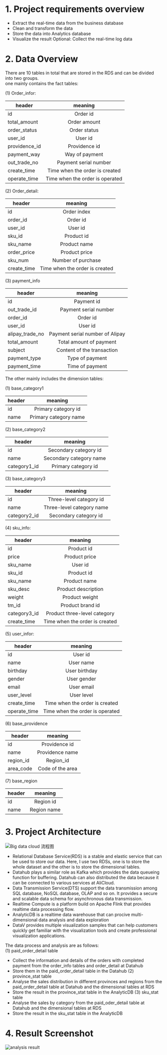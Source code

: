 # 1. Project requirements overview
- Extract the real-time data from the business database
- Clean and transform the data
- Store the data into Analytics database
- Visualize the result
Optional: Collect the real-time log data

# 2. Data Overview
There are 10 tables in total that are stored in the RDS and can be divided into two groups.  
one mainly contains the fact tables: 

(1) Order_infor: 

| header        | meaning       |
| ------------- |:-------------:| 
| id            | Order id      |
| total_amount  | Order amount  |   
| order_status  | Order status  |  
| user_id       | User id|
| providence_id | Providence id|
| payment_way   | Way of payment|
| out_trade_no  | Payment serial number|
| create_time | Time when the order is created|
| operate_time| Time when the order is operated|  

(2) Order_detail:

| header        | meaning       |
| ------------- |:-------------:| 
| id            | Order index    |
| order_id      | Order id  |   
| user_id | User id  |  
| sku_id   | Product id|
| sku_name  | Product name|
| order_price | Product price|
| sku_num| Number of purchase|
| create_time| Time when the order is created|


(3) payment_info

| header        | meaning       |
| ------------- |:-------------:| 
| id            |Payment id  |
| out_trade_id     | Payment serial number   | 
| order_id|  Order id |
| user_id | User id |
| alipay_trade_no|  Payment serial number of Alipay|
|total_amount | Total amount of payment|
|subject| Content of the transaction| 
|payment_type| Type of payment|
|payment_time| Time of payment|

The other mainly includes the dimension tables:

(1) base_category1

| header        | meaning       |
| ------------- |:-------------:| 
| id            | Primary category id  |
| name     | Primary category name  |   

(2) base_category2

| header        | meaning       |
| ------------- |:-------------:| 
| id            | Secondary category id  |
| name     | Secondary category name  |
| category1_id| Primary category id |

(3) base_category3

| header        | meaning       |
| ------------- |:-------------:| 
| id            | Three-level category id  |
| name     | Three-level category name  | 
| category2_id|  Secondary category id |

(4) sku_info:

| header        | meaning       |
| ------------- |:-------------:| 
| id            | Product id    |
| price     | Product price  |   
| sku_name | User id  |  
| sku_id   | Product id|
| sku_name  | Product name|
| sku_desc | Product description|
| weight| Product weight|
| tm_id| Product brand id|
| category3_id|Product three-level category|
| create_time|Time when the order is created|


(5) user_infor:

| header        | meaning       |
| ------------- |:-------------:| 
| id            |  User id    |
| name     | User name  |   
| birthday | User birthday  |  
| gender   | User gender|
| email  | User email|
| user_level | User level|
| create_time| Time when the order is created|
| operate_time| Time when the order is operated|

(6) base_providence

| header        | meaning       |
| ------------- |:-------------:| 
| id            | Providence id    |
| name     | Providence name |   
| region_id | Region_id  |
|area_code| Code of the area|

(7) base_region


| header        | meaning       |
| ------------- |:-------------:| 
| id            | Region id   |
| name     | Region name |   


# 3. Project Architecture
![Big data cloud 流程图](https://user-images.githubusercontent.com/89432543/153076731-b732bb28-7d26-4830-a123-66a5854cf45d.png)
- Relational Database Service(RDS) is a stable and elastic service that can be used to store our data. Here, I use two RDSs, one is to store the whole dataset and the other is to store the dimensional tables.
- Datahub plays a similar role as Kafka which provides the data queueing function for buffering. Datahub can also distributed the data because it can be connected to various services at AliCloud.
- Data Transmission Service(DTS) support the data transmission among SQL database, NoSQL database, OLAP and so on. It provides a secure and scalable data schema for asynchronous data transmission.
- Realtime Compute is a platform build on Apache Flink that provides realtime data processing flow.
- AnalyticDB is a realtime data warehouse that can procive multi-dimensional data analysis and data exploration
- DataV provides multiple visualization samples that can help customers quickly get familiar with the visualization tools and create professional visualization applications.

The data process and analysis are as follows:  
(1) paid_order_detail table
- Collect the information and details of the orders with completed payment from the order_info tables and order_detail at Datahub
- Store them in the paid_order_detail table in the Datahub 
(2) province_stat table
- Analyse the sales distribution in different provinces and regions from the paid_order_detail table at Datahub and the dimensional tables at RDS
- Store the result in the province_stat table in the AnalyticDB 
(3) sku_stat table
- Analyse the sales by category from the paid_oder_detail table at Datahub and the dimensional tables at RDS
- Store the result in the sku_stat table in the AnalyticDB

# 4. Result Screenshot
![analysis result](https://user-images.githubusercontent.com/89432543/153076858-50733d99-ec09-445b-bd26-afa22a3aff72.jpg)
